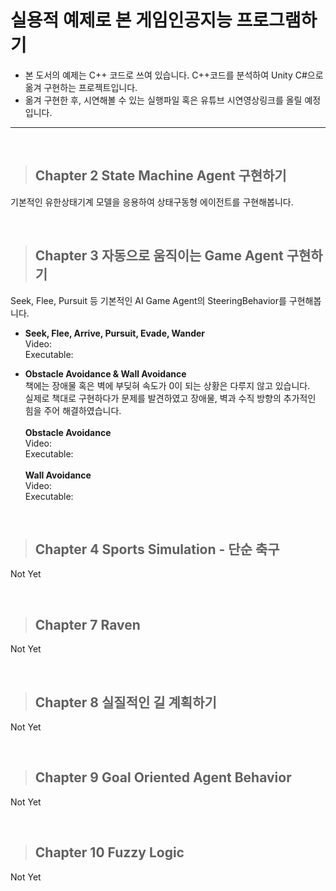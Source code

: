 # 실용적 예제로 본 게임인공지능 프로그램하기

- 본 도서의 예제는 C++ 코드로 쓰여 있습니다. C++코드를 분석하여 Unity C#으로 옮겨 구현하는 프로젝트입니다.
- 옮겨 구현한 후, 시연해볼 수 있는 실행파일 혹은 유튜브 시연영상링크를 올릴 예정입니다.

<hr>

<br>

>## Chapter 2 State Machine Agent 구현하기
기본적인 유한상태기계 모델을 응용하여 상태구동형 에이전트를 구현해봅니다. 

<br>

>## Chapter 3 자동으로 움직이는 Game Agent 구현하기
Seek, Flee, Pursuit 등 기본적인 AI Game Agent의 SteeringBehavior를 구현해봅니다.

- <strong>Seek, Flee, Arrive, Pursuit, Evade, Wander</strong> <br>
Video: <br>
Executable: <br>

- <strong>Obstacle Avoidance & Wall Avoidance</strong> <br>
책에는 장애물 혹은 벽에 부딪혀 속도가 0이 되는 상황은 다루지 않고 있습니다. <br>
실제로 책대로 구현하다가 문제를 발견하였고 장애물, 벽과 수직 방향의 추가적인 힘을 주어 해결하였습니다. <br> <br>
<strong>Obstacle Avoidance</strong> <br>
Video: <br>
Executable: <br> <br>
<strong>Wall Avoidance</strong> <br>
Video: <br>
Executable: <br>

<br>

>## Chapter 4 Sports Simulation - 단순 축구
Not Yet

<br>

>## Chapter 7 Raven
Not Yet

<br>

>## Chapter 8 실질적인 길 계획하기
Not Yet

<br>

>## Chapter 9 Goal Oriented Agent Behavior
Not Yet

<br>

>## Chapter 10 Fuzzy Logic
Not Yet
